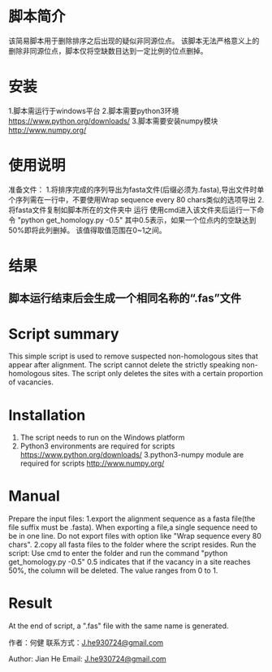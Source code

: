 # 脚本简介
该简易脚本用于删除排序之后出现的疑似非同源位点。
该脚本无法严格意义上的删除非同源位点，脚本仅将空缺数目达到一定比例的位点删掉。

# 安装
1.脚本需运行于windows平台
2.脚本需要python3环境
https://www.python.org/downloads/
3.脚本需要安装numpy模块
http://www.numpy.org/

# 使用说明
准备文件：
1.将排序完成的序列导出为fasta文件(后缀必须为.fasta),导出文件时单个序列需在一行中，不要使用Wrap sequence every 80 chars类似的选项导出
2.将fasta文件复制如脚本所在的文件夹中
运行
使用cmd进入该文件夹后运行一下命令
"python get_homology.py -0.5"
其中0.5表示，如果一个位点内的空缺达到50%即将此列删掉。
该值得取值范围在0~1之间。

# 结果
脚本运行结束后会生成一个相同名称的“.fas”文件
---------------------------------------------------------
# Script summary
This simple script is used to remove suspected non-homologous sites that appear after alignment.
The script cannot delete the strictly speaking non-homologous sites. 
The script only deletes the sites with a certain proportion of vacancies.

# Installation
1. The script needs to run on the Windows platform
2. Python3 environments are required for scripts
https://www.python.org/downloads/
3.python3-numpy module are required for scripts
http://www.numpy.org/

# Manual
Prepare the input files:
1.export the alignment sequence as a fasta file(the file suffix must be .fasta). When exporting a file,a single sequence need to be in one line. Do not export files with option like "Wrap sequence every 80 chars".
2.copy all fasta files to the folder where the script resides.
Run the script:
Use cmd to enter the folder and run the command
"python get_homology.py -0.5"
0.5 indicates that if the vacancy in a site reaches 50%, the column will be deleted. The value ranges from 0 to 1.

# Result
At the end of script, a ".fas" file with the same name is generated.










作者：何健
联系方式：J.he930724@gmail.com

Author: Jian He
Email: J.he930724@gmail.com

